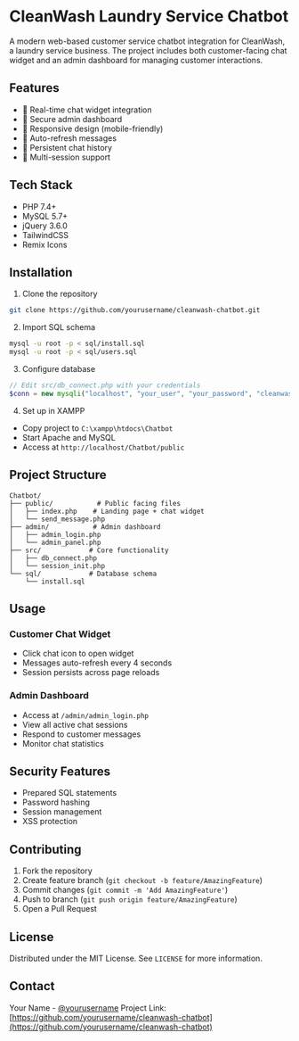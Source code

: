 # CleanWash Laundry Service Chatbot

A modern web-based customer service chatbot integration for CleanWash, a laundry service business. The project includes both customer-facing chat widget and an admin dashboard for managing customer interactions.

## Features

- 💬 Real-time chat widget integration
- 🔐 Secure admin dashboard
- 📱 Responsive design (mobile-friendly)
- 🔄 Auto-refresh messages
- 💾 Persistent chat history
- 👥 Multi-session support

## Tech Stack

- PHP 7.4+
- MySQL 5.7+
- jQuery 3.6.0
- TailwindCSS
- Remix Icons

## Installation

1. Clone the repository
```bash
git clone https://github.com/yourusername/cleanwash-chatbot.git
```

2. Import SQL schema
```bash
mysql -u root -p < sql/install.sql
mysql -u root -p < sql/users.sql
```

3. Configure database
```php
// Edit src/db_connect.php with your credentials
$conn = new mysqli("localhost", "your_user", "your_password", "cleanwash_db");
```

4. Set up in XAMPP
- Copy project to `C:\xampp\htdocs\Chatbot`
- Start Apache and MySQL
- Access at `http://localhost/Chatbot/public`

## Project Structure

```
Chatbot/
├── public/           # Public facing files
│   ├── index.php    # Landing page + chat widget
│   └── send_message.php
├── admin/           # Admin dashboard
│   ├── admin_login.php
│   └── admin_panel.php
├── src/            # Core functionality
│   ├── db_connect.php
│   └── session_init.php
└── sql/            # Database schema
    └── install.sql
```

## Usage

### Customer Chat Widget
- Click chat icon to open widget
- Messages auto-refresh every 4 seconds
- Session persists across page reloads

### Admin Dashboard
- Access at `/admin/admin_login.php`
- View all active chat sessions
- Respond to customer messages
- Monitor chat statistics

## Security Features

- Prepared SQL statements
- Password hashing
- Session management
- XSS protection

## Contributing

1. Fork the repository
2. Create feature branch (`git checkout -b feature/AmazingFeature`)
3. Commit changes (`git commit -m 'Add AmazingFeature'`)
4. Push to branch (`git push origin feature/AmazingFeature`)
5. Open a Pull Request

## License

Distributed under the MIT License. See `LICENSE` for more information.

## Contact

Your Name - [@yourusername](https://twitter.com/yourusername)
Project Link: [https://github.com/yourusername/cleanwash-chatbot](https://github.com/yourusername/cleanwash-chatbot)